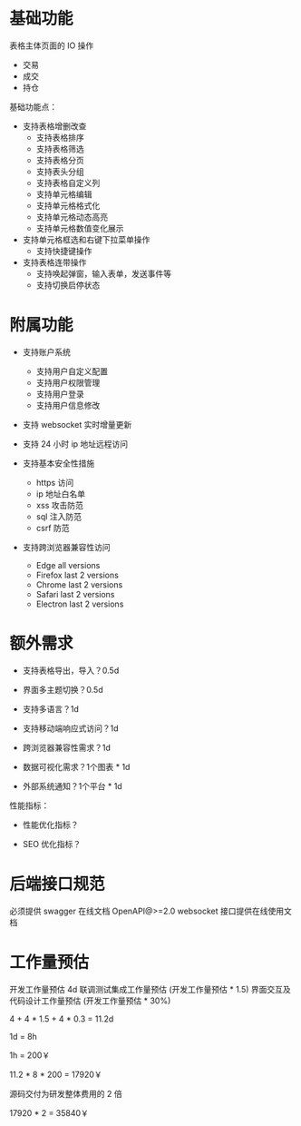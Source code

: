 # 基础功能

表格主体页面的 IO 操作

- 交易
- 成交
- 持仓

基础功能点：

- 支持表格增删改查
  - 支持表格排序
  - 支持表格筛选
  - 支持表格分页
  - 支持表头分组
  - 支持表格自定义列
  - 支持单元格编辑
  - 支持单元格格式化
  - 支持单元格动态高亮
  - 支持单元格数值变化展示
- 支持单元格框选和右键下拉菜单操作
  - 支持快捷键操作
- 支持表格连带操作
  - 支持唤起弹窗，输入表单，发送事件等
  - 支持切换启停状态

# 附属功能

- 支持账户系统
  - 支持用户自定义配置
  - 支持用户权限管理
  - 支持用户登录
  - 支持用户信息修改
- 支持 websocket 实时增量更新
- 支持 24 小时 ip 地址远程访问
- 支持基本安全性措施

  - https 访问
  - ip 地址白名单
  - xss 攻击防范
  - sql 注入防范
  - csrf 防范

- 支持跨浏览器兼容性访问

  - Edge all versions
  - Firefox last 2 versions
  - Chrome last 2 versions
  - Safari last 2 versions
  - Electron last 2 versions

# 额外需求

- 支持表格导出，导入？0.5d

- 界面多主题切换？0.5d

- 支持多语言？1d

- 支持移动端响应式访问？1d

- 跨浏览器兼容性需求？1d

- 数据可视化需求？1个图表 \* 1d

- 外部系统通知？1个平台 \* 1d

性能指标：

- 性能优化指标？

- SEO 优化指标？

# 后端接口规范

必须提供 swagger 在线文档 OpenAPI@>=2.0
websocket 接口提供在线使用文档

# 工作量预估

开发工作量预估 4d
联调测试集成工作量预估 (开发工作量预估 \* 1.5)
界面交互及代码设计工作量预估 (开发工作量预估 \* 30%)

4 + 4 \* 1.5 + 4 \* 0.3 = 11.2d

1d = 8h

1h = 200￥

11.2 \* 8 \* 200 = 17920￥

源码交付为研发整体费用的 2 倍

17920 \* 2 = 35840￥
